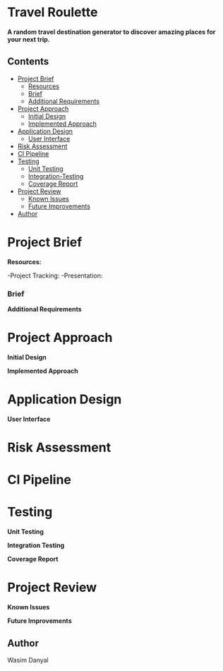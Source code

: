 # Travel Roulette
**A random travel destination generator to discover amazing places for your next trip.**

## Contents

- [Project Brief](#Project-Brief)
	* [Resources](#Resources)
   * [Brief](#brief)
   * [Additional Requirements](#Additional-Requirements)
- [Project Approach](#My-Approach)
   * [Initial Design](#Initial-Design)
   * [Implemented Approach](#Implemented-Approach)
- [Application Design](#Application-Design)
   * [User Interface](#UI)
- [Risk Assessment](#Risk-Assessment)
- [CI Pipeline](#CI-Pipeline)
- [Testing](#Testing)
	* [Unit Testing](#Unit-Testing) 
	* [Integration-Testing](#Integration-Testing) 
	* [Coverage Report](#Coverage-Report) 
 - [Project Review](#Project-Review)
 	* [Known Issues](#Known-Issues)
   * [Future Improvements](#Future-Improvements)
- [Author](#Author)







# Project Brief

 **Resources:**
 
-Project Tracking:
-Presentation:


### Brief

**Additional Requirements**

# Project Approach

**Initial Design**

**Implemented Approach**

# Application Design

**User Interface**

# Risk Assessment

# CI Pipeline

# Testing
**Unit Testing**

**Integration Testing**

**Coverage Report**

# Project Review
**Known Issues**

**Future Improvements**
## Author 

Wasim Danyal
